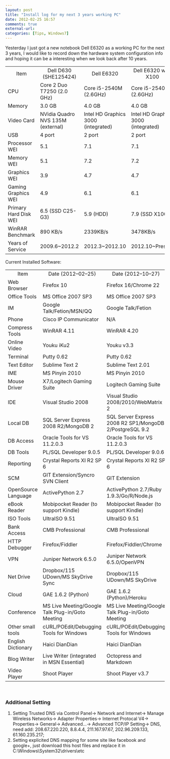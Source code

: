 ```yaml
---
layout: post
title: "Install log for my next 3 years working PC"
date: 2012-02-25 16:57
comments: true
external-url:
categories: [Tips, Windows7]
---
```

Yesterday I just got a new notebook Dell E6320 as a working PC for the next 3 years, I would like to record down the hardware system configuration info and hoping it can be a interesting when we look back after 10 years. <!--more-->

<table>
<tbody>
<tr>
<td align="center">Item</td>
<td align="center">Dell D630 (SHE125424)</td>
<td align="center">Dell E6320</td>
<td align="center">Dell E6320 with X100</td>
</tr>
<tr>
<td>CPU</td>
<td>Core 2 Duo T7250 (2.0 GHz)</td>
<td>Core i5-2540M (2.6GHz)</td>
<td>Core i5-2540M (2.6GHz)</td>
</tr>
<tr>
<td>Memory</td>
<td>3.0 GB</td>
<td>4.0 GB</td>
<td>4.0 GB</td>
</tr>
<tr>
<td>Video Card</td>
<td>NVidia Quadro NVS 135M (external)</td>
<td>Intel HD Graphics 3000 (integrated)</td>
<td>Intel HD Graphics 3000 (integrated)</td>
</tr>
<tr>
<td>USB</td>
<td>4 port</td>
<td>2 port</td>
<td>2 port</td>
</tr>
<tr>
<td>Processor WEI</td>
<td>5.1</td>
<td>7.1</td>
<td>7.1</td>
</tr>
<tr>
<td>Memory WEI</td>
<td>5.1</td>
<td>7.2</td>
<td>7.2</td>
</tr>
<tr>
<td>Graphics WEI</td>
<td>3.9</td>
<td>4.7</td>
<td>4.7</td>
</tr>
<tr>
<td>Gaming Graphics WEI</td>
<td>4.9</td>
<td>6.1</td>
<td>6.1</td>
</tr>
<tr>
<td>Primary Hard Disk WEI</td>
<td>6.5 (SSD C25-G3)</td>
<td>5.9 (HDD)</td>
<td>7.9 (SSD X100)</td>
</tr>
<tr>
<td>WinRAR Benchmark</td>
<td>890 KB/s</td>
<td>2339KB/s</td>
<td>3478KB/s</td>
</tr>
<tr>
<td>Years of Service</td>
<td>2009.6~2012.2</td>
<td>2012.3~2012.10</td>
<td>2012.10~Present</td>
</tr>
</tbody>
</table>

Current Installed Software:
<table>
<tbody>
<tr>
<td align="center">Item</td>
<td align="center">Date (2012&ndash;02&ndash;25)</td>
<td align="center">Date (2012&ndash;10&ndash;27)</td>
</tr>
<tr>
<td>Web Browser</td>
<td>Firefox 10</td>
<td>Firefox 16/Chrome 22</td>
</tr>
<tr>
<td>Office Tools</td>
<td>MS Office 2007 SP3</td>
<td>MS Office 2007 SP3</td>
</tr>
<tr>
<td>IM</td>
<td>Google Talk/Fetion/MSN/QQ</td>
<td>Google Talk/Fetion</td>
</tr>
<tr>
<td>Phone</td>
<td>Cisco IP Communicator</td>
<td>N/A</td>
</tr>
<tr>
<td>Compress Tools</td>
<td>WinRAR 4.11</td>
<td>WinRAR 4.20</td>
</tr>
<tr>
<td>Online Video</td>
<td>Youku iKu2</td>
<td>Youku v3.3</td>
</tr>
<tr>
<td>Terminal</td>
<td>Putty 0.62</td>
<td>Putty 0.62</td>
</tr>
<tr>
<td>Text Editor</td>
<td>Sublime Text 2</td>
<td>Sublime Text 2.01</td>
</tr>
<tr>
<td>IME</td>
<td>MS Pinyin 2010</td>
<td>MS Pinyin 2010</td>
</tr>
<tr>
<td>Mouse Driver</td>
<td>X7/Logitech Gaming Suite</td>
<td>Logitech Gaming Suite</td>
</tr>
<tr>
<td>IDE</td>
<td>Visual Studio 2008</td>
<td>Visual Studio 2008/2010/WebMatrix 2</td>
</tr>
<tr>
<td>Local DB</td>
<td>SQL Server Express 2008 R2/MongoDB 2</td>
<td>SQL Server Express 2008 R2 SP1/MongoDB 2/PostgreSQL 9.2</td>
</tr>
<tr>
<td>DB Access</td>
<td>Oracle Tools for VS 11.2.0.3</td>
<td>Oracle Tools for VS 11.2.0.3</td>
</tr>
<tr>
<td>DB Tools</td>
<td>PL/SQL Developer 9.0.5</td>
<td>PL/SQL Developer 9.0.6</td>
</tr>
<tr>
<td>Reporting</td>
<td>Crystal Reports XI R2 SP 6</td>
<td>Crystal Reports XI R2 SP 6</td>
</tr>
<tr>
<td>SCM</td>
<td>GIT Extension/Syncro SVN Client</td>
<td>GIT Extension</td>
</tr>
<tr>
<td>OpenSource Language</td>
<td>ActivePython 2.7</td>
<td>ActivePython 2.7/Ruby 1.9.3/Go/R/Node.js</td>
</tr>
<tr>
<td>eBook Reader</td>
<td>Mobipocket Reader (to support Kindle)</td>
<td>Mobipocket Reader (to support Kindle)</td>
</tr>
<tr>
<td>ISO Tools</td>
<td>UltraISO 9.51</td>
<td>UltraISO 9.51</td>
</tr>
<tr>
<td>Bank Access</td>
<td>CMB Professional</td>
<td>CMB Professional</td>
</tr>
<tr>
<td>HTTP Debugger</td>
<td>Firefox/Fiddler</td>
<td>Firefox/Fiddler/Chrome</td>
</tr>
<tr>
<td>VPN</td>
<td>Juniper Network 6.5.0</td>
<td>Juniper Network 6.5.0/OpenVPN</td>
</tr>
<tr>
<td>Net Drive</td>
<td>Dropbox/115 UDown/MS SkyDrive Sync</td>
<td>Dropbox/115 UDown/MS SkyDrive</td>
</tr>
<tr>
<td>Cloud</td>
<td>GAE 1.6.2 (Python)</td>
<td>GAE 1.6.2 (Python)/Heroku</td>
</tr>
<tr>
<td>Conference</td>
<td>MS Live Meeting/Google Talk Plug-in/Goto Meeting</td>
<td>MS Live Meeting/Google Talk Plug-in/Goto Meeting</td>
</tr>
<tr>
<td>Other small tools</td>
<td>cURL/POEdit/Debugging Tools for Windows</td>
<td>cURL/POEdit/Debugging Tools for Windows</td>
</tr>
<tr>
<td>English Dictionary</td>
<td>Haici DianDian</td>
<td>Haici DianDian</td>
</tr>
<tr>
<td>Blog Writer</td>
<td>Live Writer (integrated in MSN Essential)</td>
<td>Octopress and Markdown</td>
</tr>
<tr>
<td>Video Player</td>
<td>Shoot Player</td>
<td>Shoot Player v3.7</td>
</tr>
</tbody>
</table>
<br/>

### Additional Setting

1.  Setting Trusted DNS via Control Panel-&gt; Network and Internet-&gt; Manage Wireless Networks-&gt; Adapter Properties-&gt; Internet Protocal V4-&gt; Properties-&gt; General-&gt; Advanced...-&gt; Advanced TCP/IP Setting-&gt; DNS, need add: 208.67.220.220, 8.8.4.4, 211.167.97.67, 202.96.209.133, 61.160.235.217;
2.  Setting explicited DNS mapping for some site like facebook and google+, just download this host files and replace it in C:\Windows\System32\drivers\etc